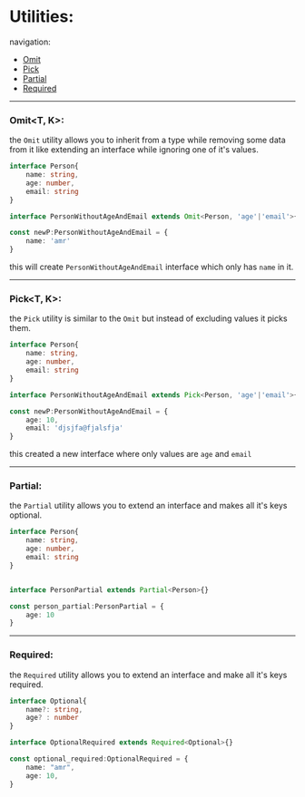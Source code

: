 # Utilities:

navigation:

- [Omit](#omitt-k)
- [Pick](#pickt-k)
- [Partial](#partialt)
- [Required](#requiredt)

---

### Omit<T, K>:

the `Omit` utility allows you to inherit from a type while removing some data from it like extending an interface while ignoring one of it's values.


```typescript
interface Person{
    name: string,
    age: number,
    email: string
}

interface PersonWithoutAgeAndEmail extends Omit<Person, 'age'|'email'>{}

const newP:PersonWithoutAgeAndEmail = {
    name: 'amr'
}

```

this will create `PersonWithoutAgeAndEmail` interface which only has `name` in it.

---

### Pick<T, K>:

the `Pick` utility is similar to the `Omit` but instead of excluding values it picks them.

```typescript
interface Person{
    name: string,
    age: number,
    email: string
}

interface PersonWithoutAgeAndEmail extends Pick<Person, 'age'|'email'>{}

const newP:PersonWithoutAgeAndEmail = {
    age: 10,
    email: 'djsjfa@fjalsfja'
}

```

this created a new interface where only values are `age` and `email`

---

### Partial<T>:

the `Partial` utility allows you to extend an interface and makes all it's keys optional.

```typescript
interface Person{
    name: string,
    age: number,
    email: string
}


interface PersonPartial extends Partial<Person>{}

const person_partial:PersonPartial = {
    age: 10
}
```

---

### Required<T>:

the `Required` utility allows you to extend an interface and make all it's keys required.

```typescript
interface Optional{
    name?: string,
    age? : number
}

interface OptionalRequired extends Required<Optional>{}

const optional_required:OptionalRequired = {
    name: "amr",
    age: 10,
}

```
